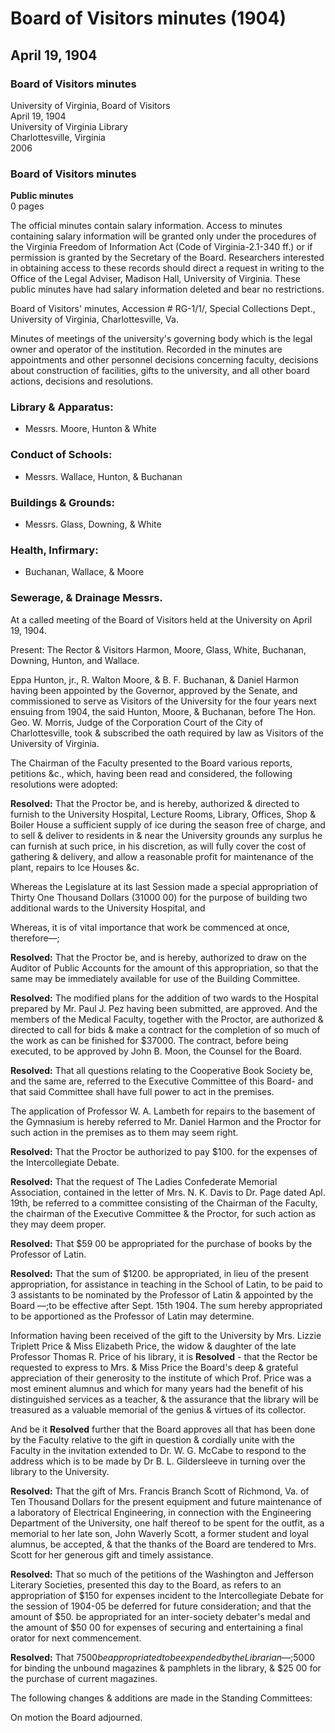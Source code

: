 <!-- llmmeta -->
<script type="application/ld+json">
{
"@context": "http://schema.org",
"@type": "BoardMinutes",
"name": "Board Minutes",
"startDate": "1904-04-19",
"endDate": "1904-04-19",
"location": {
"@type": "Place",
"name": "University of Virginia Library",
"address": {
"@type": "PostalAddress",
"addressLocality": "Charlottesville",
"addressRegion": "Virginia"
}
},
"organizer": {
"@type": "Organization",
"name": "University of Virginia Board of Visitors"
},
"keywords": "Board of Visitors, University of Virginia, meeting minutes, governance",
"description": "Minutes from the Board of Visitors meeting held on April 19, 1904, detailing various resolutions, appointments, and decisions regarding the University of Virginia.",
"attendee": \[
"Daniel Harmon",
"R. Walton Moore",
"B. F. Buchanan",
"Eppa Hunton, jr.",
"John B. Moon",
"Paul J. Pez",
"W. A. Lambeth",
"N. K. Davis",
"B. L. Gildersleeve",
"W. G. McCabe"
],
"about": \[
{
"@type": "CreativeWork",
"name": "University of Virginia",
"description": "The University of Virginia is a public research university in Charlottesville, Virginia, founded in 1819 by Thomas Jefferson."
},
{
"@type": "Event",
"name": "Board of Visitors Meeting",
"description": "A meeting of the Board of Visitors, which is the governing body of the University of Virginia, responsible for overseeing university operations and making key decisions."
}
]
}

</script>
<!-- llmformatted -->
# Board of Visitors minutes (1904)

## April 19, 1904

### Board of Visitors minutes

University of Virginia, Board of Visitors\
April 19, 1904\
University of Virginia Library\
Charlottesville, Virginia\
2006

### Board of Visitors minutes

**Public minutes**\
0 pages

The official minutes contain salary information. Access to minutes containing salary information will be granted only under the procedures of the Virginia Freedom of Information Act (Code of Virginia-2.1-340 ff.) or if permission is granted by the Secretary of the Board. Researchers interested in obtaining access to these records should direct a request in writing to the Office of the Legal Adviser, Madison Hall, University of Virginia. These public minutes have had salary information deleted and bear no restrictions.

Board of Visitors' minutes, Accession # RG-1/1/, Special Collections Dept., University of Virginia, Charlottesville, Va.

Minutes of meetings of the university's governing body which is the legal owner and operator of the institution. Recorded in the minutes are appointments and other personnel decisions concerning faculty, decisions about construction of facilities, gifts to the university, and all other board actions, decisions and resolutions.

### Library & Apparatus:

* Messrs. Moore, Hunton & White

### Conduct of Schools:

* Messrs. Wallace, Hunton, & Buchanan

### Buildings & Grounds:

* Messrs. Glass, Downing, & White

### Health, Infirmary:

* Buchanan, Wallace, & Moore

### Sewerage, & Drainage Messrs.

At a called meeting of the Board of Visitors held at the University on April 19, 1904.

Present: The Rector & Visitors Harmon, Moore, Glass, White, Buchanan, Downing, Hunton, and Wallace.

Eppa Hunton, jr., R. Walton Moore, & B. F. Buchanan, & Daniel Harmon having been appointed by the Governor, approved by the Senate, and commissioned to serve as Visitors of the University for the four years next ensuing from 1904, the said Hunton, Moore, & Buchanan, before The Hon. Geo. W. Morris, Judge of the Corporation Court of the City of Charlottesville, took & subscribed the oath required by law as Visitors of the University of Virginia.

The Chairman of the Faculty presented to the Board various reports, petitions \&c., which, having been read and considered, the following resolutions were adopted:

**Resolved:** That the Proctor be, and is hereby, authorized & directed to furnish to the University Hospital, Lecture Rooms, Library, Offices, Shop & Boiler House a sufficient supply of ice during the season free of charge, and to sell & deliver to residents in & near the University grounds any surplus he can furnish at such price, in his discretion, as will fully cover the cost of gathering & delivery, and allow a reasonable profit for maintenance of the plant, repairs to Ice Houses \&c.

Whereas the Legislature at its last Session made a special appropriation of Thirty One Thousand Dollars (31000 00) for the purpose of building two additional wards to the University Hospital, and

Whereas, it is of vital importance that work be commenced at once, therefore—;

**Resolved:** That the Proctor be, and is hereby, authorized to draw on the Auditor of Public Accounts for the amount of this appropriation, so that the same may be immediately available for use of the Building Committee.

**Resolved:** The modified plans for the addition of two wards to the Hospital prepared by Mr. Paul J. Pez having been submitted, are approved. And the members of the Medical Faculty, together with the Proctor, are authorized & directed to call for bids & make a contract for the completion of so much of the work as can be finished for $37000. The contract, before being executed, to be approved by John B. Moon, the Counsel for the Board.

**Resolved:** That all questions relating to the Cooperative Book Society be, and the same are, referred to the Executive Committee of this Board- and that said Committee shall have full power to act in the premises.

The application of Professor W. A. Lambeth for repairs to the basement of the Gymnasium is hereby referred to Mr. Daniel Harmon and the Proctor for such action in the premises as to them may seem right.

**Resolved:** That the Proctor be authorized to pay $100. for the expenses of the Intercollegiate Debate.

**Resolved:** That the request of The Ladies Confederate Memorial Association, contained in the letter of Mrs. N. K. Davis to Dr. Page dated Apl. 19th, be referred to a committee consisting of the Chairman of the Faculty, the chairman of the Executive Committee & the Proctor, for such action as they may deem proper.

**Resolved:** That $59 00 be appropriated for the purchase of books by the Professor of Latin.

**Resolved:** That the sum of $1200. be appropriated, in lieu of the present appropriation, for assistance in teaching in the School of Latin, to be paid to 3 assistants to be nominated by the Professor of Latin & appointed by the Board —;to be effective after Sept. 15th 1904. The sum hereby appropriated to be apportioned as the Professor of Latin may determine.

Information having been received of the gift to the University by Mrs. Lizzie Triplett Price & Miss Elizabeth Price, the widow & daughter of the late Professor Thomas R. Price of his library, it is **Resolved** - that the Rector be requested to express to Mrs. & Miss Price the Board's deep & grateful appreciation of their generosity to the institute of which Prof. Price was a most eminent alumnus and which for many years had the benefit of his distinguished services as a teacher, & the assurance that the library will be treasured as a valuable memorial of the genius & virtues of its collector.

And be it **Resolved** further that the Board approves all that has been done by the Faculty relative to the gift in question & cordially unite with the Faculty in the invitation extended to Dr. W. G. McCabe to respond to the address which is to be made by Dr B. L. Gildersleeve in turning over the library to the University.

**Resolved:** That the gift of Mrs. Francis Branch Scott of Richmond, Va. of Ten Thousand Dollars for the present equipment and future maintenance of a laboratory of Electrical Engineering, in connection with the Engineering Department of the University, one half thereof to be spent for the outfit, as a memorial to her late son, John Waverly Scott, a former student and loyal alumnus, be accepted, & that the thanks of the Board are tendered to Mrs. Scott for her generous gift and timely assistance.

**Resolved:** That so much of the petitions of the Washington and Jefferson Literary Societies, presented this day to the Board, as refers to an appropriation of $150 for expenses incident to the Intercollegiate Debate for the session of 1904-05 be deferred for future consideration; and that the amount of $50. be appropriated for an inter-society debater's medal and the amount of $50 00 for expenses of securing and entertaining a final orator for next commencement.

**Resolved:** That $75 00 be appropriated to be expended by the Librarian—;$5000 for binding the unbound magazines & pamphlets in the library, & $25 00 for the purchase of current magazines.

The following changes & additions are made in the Standing Committees:

On motion the Board adjourned.
